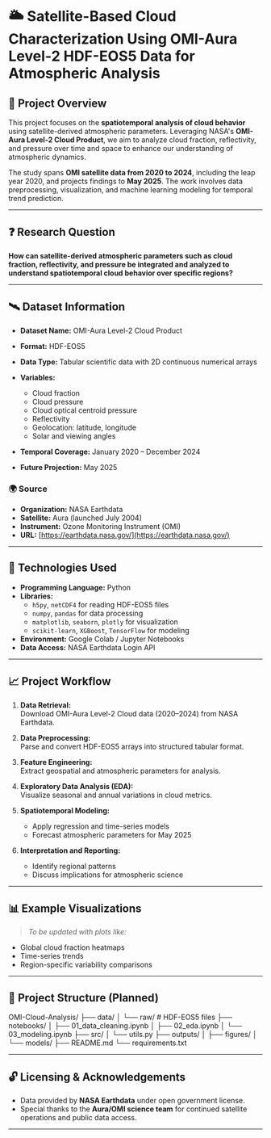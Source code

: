# 🌥️ Satellite-Based Cloud Characterization Using OMI-Aura Level-2 HDF-EOS5 Data for Atmospheric Analysis

## 📌 Project Overview

This project focuses on the **spatiotemporal analysis of cloud behavior** using satellite-derived atmospheric parameters. Leveraging NASA's **OMI-Aura Level-2 Cloud Product**, we aim to analyze cloud fraction, reflectivity, and pressure over time and space to enhance our understanding of atmospheric dynamics.

The study spans **OMI satellite data from 2020 to 2024**, including the leap year 2020, and projects findings to **May 2025**. The work involves data preprocessing, visualization, and machine learning modeling for temporal trend prediction.

---

## ❓ Research Question

**How can satellite-derived atmospheric parameters such as cloud fraction, reflectivity, and pressure be integrated and analyzed to understand spatiotemporal cloud behavior over specific regions?**

---

## 🛰️ Dataset Information

- **Dataset Name:** OMI-Aura Level-2 Cloud Product  
- **Format:** HDF-EOS5  
- **Data Type:** Tabular scientific data with 2D continuous numerical arrays  
- **Variables:**  
  - Cloud fraction  
  - Cloud pressure  
  - Cloud optical centroid pressure  
  - Reflectivity  
  - Geolocation: latitude, longitude  
  - Solar and viewing angles  

- **Temporal Coverage:** January 2020 – December 2024  
- **Future Projection:** May 2025  

### 🌍 Source

- **Organization:** NASA Earthdata  
- **Satellite:** Aura (launched July 2004)  
- **Instrument:** Ozone Monitoring Instrument (OMI)  
- **URL:** [https://earthdata.nasa.gov/](https://earthdata.nasa.gov/)

---

## 🔧 Technologies Used

- **Programming Language:** Python  
- **Libraries:**  
  - `h5py`, `netCDF4` for reading HDF-EOS5 files  
  - `numpy`, `pandas` for data processing  
  - `matplotlib`, `seaborn`, `plotly` for visualization  
  - `scikit-learn`, `XGBoost`, `TensorFlow` for modeling  
- **Environment:** Google Colab / Jupyter Notebooks  
- **Data Access:** NASA Earthdata Login API

---

## 📈 Project Workflow

1. **Data Retrieval:**  
   Download OMI-Aura Level-2 Cloud data (2020–2024) from NASA Earthdata.

2. **Data Preprocessing:**  
   Parse and convert HDF-EOS5 arrays into structured tabular format.

3. **Feature Engineering:**  
   Extract geospatial and atmospheric parameters for analysis.

4. **Exploratory Data Analysis (EDA):**  
   Visualize seasonal and annual variations in cloud metrics.

5. **Spatiotemporal Modeling:**  
   - Apply regression and time-series models  
   - Forecast atmospheric parameters for May 2025  

6. **Interpretation and Reporting:**  
   - Identify regional patterns  
   - Discuss implications for atmospheric science  

---

## 📊 Example Visualizations

> _To be updated with plots like:_  
- Global cloud fraction heatmaps  
- Time-series trends  
- Region-specific variability comparisons

---

## 📁 Project Structure (Planned)

OMI-Cloud-Analysis/
├── data/
│   └── raw/              # HDF-EOS5 files
├── notebooks/
│   ├── 01_data_cleaning.ipynb
│   ├── 02_eda.ipynb
│   └── 03_modeling.ipynb
├── src/
│   └── utils.py
├── outputs/
│   ├── figures/
│   └── models/
├── README.md
└── requirements.txt

---

## 🔓 Licensing & Acknowledgements

- Data provided by **NASA Earthdata** under open government license.  
- Special thanks to the **Aura/OMI science team** for continued satellite operations and public data access.

---
  
<!-- Add your contact links here -->
